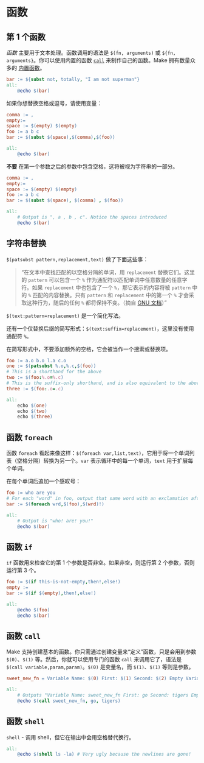 # 函数

## 第 1 个函数

_函数_ 主要用于文本处理。函数调用的语法是 `$(fn, arguments)` 或 `${fn, arguments}`。你可以使用内置的函数 [`call`](https://www.gnu.org/software/make/manual/html_node/Call-Function.html#Call-Function) 来制作自己的函数。Make 拥有数量众多的 [内置函数](https://www.gnu.org/software/make/manual/html_node/Functions.html)。

```makefile
bar := ${subst not, totally, "I am not superman"}
all: 
    @echo $(bar)
```

如果你想替换空格或逗号，请使用变量：

```makefile
comma := ,
empty:=
space := $(empty) $(empty)
foo := a b c
bar := $(subst $(space),$(comma),$(foo))

all: 
    @echo $(bar)
```

**不要** 在第一个参数之后的参数中包含空格，这将被视为字符串的一部分。

```makefile
comma := ,
empty:=
space := $(empty) $(empty)
foo := a b c
bar := $(subst $(space), $(comma) , $(foo))

all: 
    # Output is ", a , b , c". Notice the spaces introduced
    @echo $(bar)
```

## 字符串替换

`$(patsubst pattern,replacement,text)` 做了下面这些事：

> “在文本中查找匹配的以空格分隔的单词，用 `replacement` 替换它们。这里的 `pattern` 可以包含一个 `%` 作为通配符以匹配单词中任意数量的任意字符。如果 `replacement` 中也包含了一个 `%`，那它表示的内容将被 `pattern` 中的 `%` 匹配的内容替换。只有 `pattern` 和 `replacement` 中的第一个 `%` 才会采取这种行为，随后的任何 `%` 都将保持不变。（摘自 [GNU 文档](https://www.gnu.org/software/make/manual/html_node/Text-Functions.html#Text-Functions)）”

`$(text:pattern=replacement)` 是一个简化写法。

还有一个仅替换后缀的简写形式：`$(text:suffix=replacement)`，这里没有使用通配符 `%`。

<Note>在简写形式中，不要添加额外的空格，它会被当作一个搜索或替换项。</Note>

```makefile
foo := a.o b.o l.a c.o
one := $(patsubst %.o,%.c,$(foo))
# This is a shorthand for the above
two := $(foo:%.o=%.c)
# This is the suffix-only shorthand, and is also equivalent to the above.
three := $(foo:.o=.c)

all:
    echo $(one)
    echo $(two)
    echo $(three)
```

## 函数 `foreach`

函数 `foreach` 看起来像这样：`$(foreach var,list,text)`，它用于将一个单词列表（空格分隔）转换为另一个。`var` 表示循环中的每一个单词，`text` 用于扩展每个单词。

在每个单词后追加一个感叹号：


```makefile
foo := who are you
# For each "word" in foo, output that same word with an exclamation after
bar := $(foreach wrd,$(foo),$(wrd)!)

all:
    # Output is "who! are! you!"
    @echo $(bar)
```

## 函数 `if`

`if` 函数用来检查它的第 1 个参数是否非空。如果非空，则运行第 2 个参数，否则运行第 3 个。

```makefile
foo := $(if this-is-not-empty,then!,else!)
empty :=
bar := $(if $(empty),then!,else!)

all:
    @echo $(foo)
    @echo $(bar)
```

## 函数 `call`

Make 支持创建基本的函数。你只需通过创建变量来“定义”函数，只是会用到参数 `$(0)`、`$(1)` 等。然后，你就可以使用专门的函数 `call` 来调用它了，语法是 `$(call variable,param,param)`。`$(0)` 是变量名，而 `$(1)`、`$(1)` 等则是参数。

```makefile
sweet_new_fn = Variable Name: $(0) First: $(1) Second: $(2) Empty Variable: $(3)

all:
    # Outputs "Variable Name: sweet_new_fn First: go Second: tigers Empty Variable:"
    @echo $(call sweet_new_fn, go, tigers)
```

## 函数 `shell`

`shell` - 调用 shell，但它在输出中会用空格替代换行。

```makefile
all: 
    @echo $(shell ls -la) # Very ugly because the newlines are gone!
```
